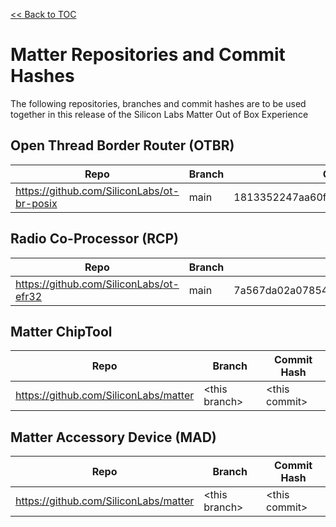 [<< Back to TOC](../README.md)

# Matter Repositories and Commit Hashes

The following repositories, branches and commit hashes are to be used together
in this release of the Silicon Labs Matter Out of Box Experience

## Open Thread Border Router (OTBR)

| Repo                                       | Branch | Commit Hash                              |
| ------------------------------------------ | ------ | ---------------------------------------- |
| https://github.com/SiliconLabs/ot-br-posix | main   | 1813352247aa60fb8993773918f1e5b4af6f3b79 |

## Radio Co-Processor (RCP)

| Repo                                    | Branch | Commit Hash                              |
| --------------------------------------- | ------ | ---------------------------------------- |
| https://github.com/SiliconLabs/ot-efr32 | main   | 7a567da02a078546eb34136c1c44170c8832dd55 |

## Matter ChipTool

| Repo                                            | Branch | Commit Hash                              |
| ----------------------------------------------- | ------ | ---------------------------------------- |
| https://github.com/SiliconLabs/matter | \<this branch\>   | \<this commit\> |

## Matter Accessory Device (MAD)

| Repo                                            | Branch | Commit Hash                              |
| ----------------------------------------------- | ------ | ---------------------------------------- |
| https://github.com/SiliconLabs/matter | \<this branch\>   | \<this commit\> |

